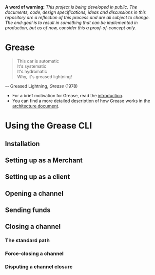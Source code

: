 **A word of warning:** 
_This project is being developed in public. The documents, code, design specifications, ideas and discussions in 
this repository are a reflection of this process and are all subject to change. 
The end-goal is to result in something that can be implemented in production, but as of now, consider this a 
proof-of-concept only._

# Grease

>   This car is automatic\
    It's systematic\
    It's hydromatic\
    Why, it's greased lightning!

-- Greased Lightning, *Grease* (1978)  

* For a brief motivation for Grease, read the [introduction](./docs/introduction.md).
* You can find a more detailed description of how Grease works in the [architecture document](./docs/architecture.md).


# Using the Grease CLI

## Installation

## Setting up as a Merchant

## Setting up as a client

## Opening a channel

## Sending funds

## Closing a channel

### The standard path

### Force-closing a channel

### Disputing a channel closure


